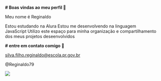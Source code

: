 **# Boas vindas ao meu perfil 💙**

Meu nome é Reginaldo

Estou estudando na Alura
Estou me desenvolvendo na linguagem JavaScript
Utilizo este espaço para minha organização e compartilhamento dos meus projetos deseenvolvidos

**# entre em contato comigo 📮**

silva.filho.reginaldo@escola.pr.gov.br

@Reginaldo79

![](https://media.tenor.com/c3wh5GsZVUwAAAAC/jojo.gif)
